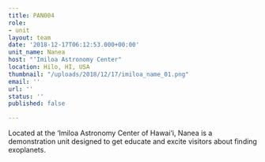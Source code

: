 ```yaml
---
title: PAN004
role:
- unit
layout: team
date: '2018-12-17T06:12:53.000+00:00'
unit_name: Nanea
host: "‘Imiloa Astronomy Center"
location: Hilo, HI, USA
thumbnail: "/uploads/2018/12/17/imiloa_name_01.png"
email: ''
url: ''
status: ''
published: false

---
```

Located at the ‘Imiloa Astronomy Center of Hawai‘i, Nanea is a demonstration unit designed to get educate and excite visitors about finding exoplanets.